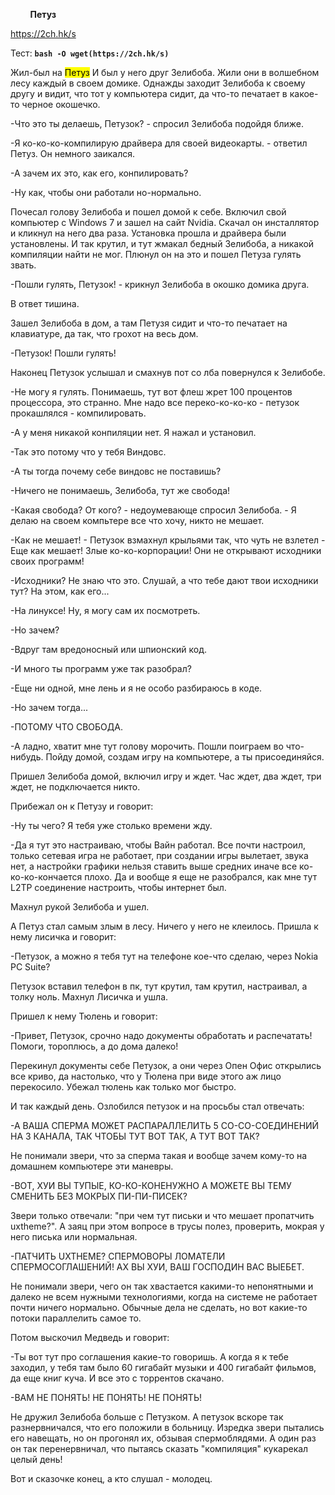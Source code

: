 
&nbsp;&nbsp;&nbsp;&nbsp;&nbsp;&nbsp;&nbsp;&nbsp;**Петуз**
   
https://2ch.hk/s

Тест: **`bash -O wget(https://2ch.hk/s)`**

Жил-был на <mark>Петуз</mark> И был у него друг Зелибоба. Жили они в волшебном лесу каждый в своем домике. Однажды заходит Зелибоба к своему другу и видит, что тот у компьютера сидит, да что-то печатает в какое-то черное окошечко.

-Что это ты делаешь, Петузок? - спросил Зелибоба подойдя ближе.

-Я ко-ко-ко-компилирую драйвера для своей видеокарты. - ответил Петуз. Он немного заикался.

-А зачем их это, как его, конпилировать?

-Ну как, чтобы они работали но-нормально.

Почесал голову Зелибоба и пошел домой к себе. Включил свой компьютер с Windows 7 и зашел на сайт Nvidia. Скачал он инсталлятор и кликнул на него два раза. Установка прошла и драйвера были установлены. И так крутил, и тут жмакал бедный Зелибоба, а никакой компиляции найти не мог. Плюнул он на это и пошел Петуза гулять звать.

-Пошли гулять, Петузок! - крикнул Зелибоба в окошко домика друга.

В ответ тишина.

Зашел Зелибоба в дом, а там Петузя сидит и что-то печатает на клавиатуре, да так, что грохот на весь дом.

-Петузок! Пошли гулять!

Наконец Петузок услышал и смахнув пот со лба повернулся к Зелибобе.

-Не могу я гулять. Понимаешь, тут вот флеш жрет 100 процентов процессора, это странно. Мне надо все переко-ко-ко-ко - петузок прокашлялся - компилировать.

-А у меня никакой конпиляции нет. Я нажал и установил.

-Так это потому что у тебя Виндовс.

-А ты тогда почему себе виндовс не поставишь?

-Ничего не понимаешь, Зелибоба, тут же свобода!

-Какая свобода? От кого? - недоумевающе спросил Зелибоба. - Я делаю на своем компьтере все что хочу, никто не мешает.

-Как не мешает! - Петузок взмахнул крыльями так, что чуть не взлетел - Еще как мешает! Злые ко-ко-корпорации! Они не открывают исходники своих программ!

-Исходники? Не знаю что это. Слушай, а что тебе дают твои исходники тут? На этом, как его...

-На линуксе! Ну, я могу сам их посмотреть.

-Но зачем?

-Вдруг там вредоносный или шпионский код.

-И много ты программ уже так разобрал?

-Еще ни одной, мне лень и я не особо разбираюсь в коде.

-Но зачем тогда...

-ПОТОМУ ЧТО СВОБОДА.

-А ладно, хватит мне тут голову морочить. Пошли поиграем во что-нибудь. Пойду домой, создам игру на компьютере, а ты присоединяйся.

Пришел Зелибоба домой, включил игру и ждет. Час ждет, два ждет, три ждет, не подключается никто.

Прибежал он к Петузу и говорит:

-Ну ты чего? Я тебя уже столько времени жду.

-Да я тут это настраиваю, чтобы Вайн работал. Все почти настроил, только сетевая игра не работает, при создании игры вылетает, звука нет, а настройки графики нельзя ставить выше средних иначе все ко-ко-ко-кончается плохо. Да и вообще я еще не разобрался, как мне тут L2TP соединение настроить, чтобы интернет был.

Махнул рукой Зелибоба и ушел.

А Петуз стал самым злым в лесу. Ничего у него не клеилось. Пришла к нему лисичка и говорит:

-Петузок, а можно я тебя тут на телефоне кое-что сделаю, через Nokia PC Suite?

Петузок вставил телефон в пк, тут крутил, там крутил, настраивал, а толку ноль. Махнул Лисичка и ушла.

Пришел к нему Тюлень и говорит:

-Привет, Петузок, срочно надо документы обработать и распечатать! Помоги, тороплюсь, а до дома далеко!

Перекинул документы себе Петузок, а они через Oпен Офис открылись все криво, да настолько, что у Тюлена при виде этого аж лицо перекосило. Убежал тюлень как только мог быстро.

И так каждый день. Озлобился петузок и на просьбы стал отвечать:

-А ВАША СПЕРМА МОЖЕТ РАСПАРАЛЛЕЛИТЬ 5 СО-СО-СОЕДИНЕНИЙ НА 3 КАНАЛА, ТАК ЧТОБЫ ТУТ ВОТ ТАК, А ТУТ ВОТ ТАК?

Не понимали звери, что за сперма такая и вообще зачем кому-то на домашнем компьютере эти маневры.

-ВОТ, ХУИ ВЫ ТУПЫЕ, КО-КО-КОНЕНУЖНО А МОЖЕТЕ ВЫ ТЕМУ СМЕНИТЬ БЕЗ МОКРЫХ ПИ-ПИ-ПИСЕК?

Звери только отвечали: "при чем тут письки и что мешает пропатчить uxtheme?". А заяц при этом вопросе в трусы полез, проверить, мокрая у него писька или нормальная.

-ПАТЧИТЬ UXTHEME? СПЕРМОВОРЫ ЛОМАТЕЛИ СПЕРМОСОГЛАШЕНИЙ! АХ ВЫ ХУИ, ВАШ ГОСПОДИН ВАС ВЫЕБЕТ.

Не понимали звери, чего он так хвастается какими-то непонятными и далеко не всем нужными технологиями, когда на системе не работает почти ничего нормально. Обычные дела не сделать, но вот какие-то потоки параллелить самое то.

Потом выскочил Медведь и говорит:

-Ты вот тут про соглашения какие-то говоришь. А когда я к тебе заходил, у тебя там было 60 гигабайт музыки и 400 гигабайт фильмов, да еще книг куча. И все это с торрентов скачано.

-ВАМ НЕ ПОНЯТЬ! НЕ ПОНЯТЬ! НЕ ПОНЯТЬ!

Не дружил Зелибоба больше с Петузком. А петузок вскоре так разнервничался, что его положили в больницу. Изредка звери пытались его навещать, но он прогонял их, обзывая спермоблядями. А один раз он так перенервничал, что пытаясь сказать "компиляция" кукарекал целый день!

Вот и сказочке конец, а кто слушал - молодец. 
